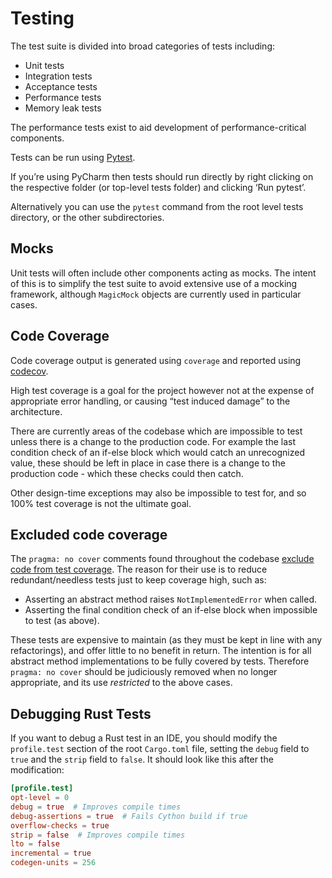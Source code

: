 # Testing
The test suite is divided into broad categories of tests including:

- Unit tests
- Integration tests
- Acceptance tests
- Performance tests
- Memory leak tests

The performance tests exist to aid development of performance-critical components.

Tests can be run using [Pytest](https://docs.pytest.org).

If you’re using PyCharm then tests should run directly by right clicking on the respective folder (or top-level tests folder) and clicking ‘Run pytest’.

Alternatively you can use the `pytest` command from the root level tests directory, or the other subdirectories.

## Mocks

Unit tests will often include other components acting as mocks. The intent of this is to simplify
the test suite to avoid extensive use of a mocking framework, although `MagicMock` objects are
currently used in particular cases.

## Code Coverage

Code coverage output is generated using `coverage` and reported using [codecov](https://about.codecov.io/).

High test coverage is a goal for the project however not at the expense of appropriate error
handling, or causing “test induced damage” to the architecture.

There are currently areas of the codebase which are impossible to test unless there is a change to
the production code. For example the last condition check of an if-else block which would catch an
unrecognized value, these should be left in place in case there is a change to the production code - which these checks could then catch.

Other design-time exceptions may also be impossible to test for, and so 100% test coverage is not
the ultimate goal.

## Excluded code coverage

The `pragma: no cover` comments found throughout the codebase [exclude code from test coverage](https://coverage.readthedocs.io/en/coverage-4.3.3/excluding.html).
The reason for their use is to reduce redundant/needless tests just to keep coverage high, such as:

- Asserting an abstract method raises `NotImplementedError` when called.
- Asserting the final condition check of an if-else block when impossible to test (as above).

These tests are expensive to maintain (as they must be kept in line with any refactorings), and
offer little to no benefit in return. The intention is for all abstract method
implementations to be fully covered by tests. Therefore `pragma: no cover` should be judiciously
removed when no longer appropriate, and its use *restricted* to the above cases.

## Debugging Rust Tests

If you want to debug a Rust test in an IDE, you should modify the `profile.test` section of the
root `Cargo.toml` file, setting the `debug` field to `true` and the `strip` field to `false`.
It should look like this after the modification:

```toml
[profile.test]
opt-level = 0
debug = true  # Improves compile times
debug-assertions = true  # Fails Cython build if true
overflow-checks = true
strip = false  # Improves compile times
lto = false
incremental = true
codegen-units = 256
```
